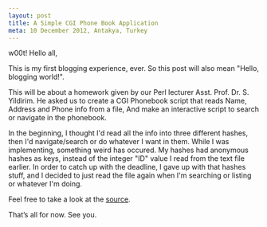 ```yaml
---
layout: post
title: A Simple CGI Phone Book Application
meta: 10 December 2012, Antakya, Turkey
---
```


w00t! Hello all,

This is my first blogging experience, ever. So this post will also mean "Hello, blogging world!".

This will be about a homework given by our Perl lecturer Asst. Prof. Dr. S. Yildirim. He asked us to create a CGI Phonebook script that reads Name, Address and Phone info from a file, And make an interactive script to search or navigate in the phonebook.

In the beginning, I thought I'd read all the info into three different hashes, then I'd navigate/search or do whatever I want in them. While I was implementing, something weird has occured. My hashes had anonymous hashes as keys, instead of the integer "ID" value I read from the text file earlier. In order to catch up with the deadline, I gave up with that hashes stuff, and I decided to just read the file again when I'm searching or listing or whatever I'm doing.

Feel free to take a look at the [source](https://github.com/seckin92/cgi-phonebook).

That’s all for now. See you.
